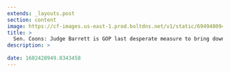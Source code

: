 ```yaml
--- 
extends: _layouts.post 
section: content 
image: https://cf-images.us-east-1.prod.boltdns.net/v1/static/694940094001/85694c52-3ecf-4f0f-8bd0-e07d99b7125f/cfcd1e51-8a7c-460c-871a-dedc9a233c61/1280x720/match/image.jpg 
title: > 
  Sen. Coons: Judge Barrett is GOP last desperate measure to bring down Affordable Care Act 
description: > 
   
date: 1602428949.8343458 
--- 
```

